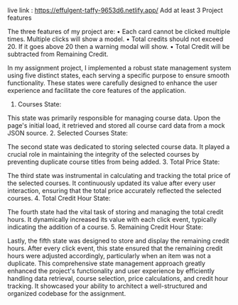 live link : https://effulgent-taffy-9653d6.netlify.app/
 Add at least 3 Project features  

The three features of my project are:
• Each card cannot be clicked multiple times.  Multiple clicks will show a model.
• Total credits should not exceed 20.  If it goes above 20 then a warning modal will show.
• Total Credit will be subtracted from Remaining Credit.

<!-- <<<<< Discuss how you managed the state in your assignment project.  >>>>> -->

In my assignment project, I implemented a robust state management system using five distinct states, each serving a specific purpose to ensure smooth functionality. These states were carefully designed to enhance the user experience and facilitate the core features of the application.

1. Courses State:

This state was primarily responsible for managing course data.
Upon the page's initial load, it retrieved and stored all course card data from a mock JSON source.
2. Selected Courses State:

The second state was dedicated to storing selected course data.
It played a crucial role in maintaining the integrity of the selected courses by preventing duplicate course titles from being added.
3. Total Price State:

The third state was instrumental in calculating and tracking the total price of the selected courses.
It continuously updated its value after every user interaction, ensuring that the total price accurately reflected the selected courses.
4. Total Credit Hour State:

The fourth state had the vital task of storing and managing the total credit hours.
It dynamically increased its value with each click event, typically indicating the addition of a course.
5. Remaining Credit Hour State:

Lastly, the fifth state was designed to store and display the remaining credit hours.
After every click event, this state ensured that the remaining credit hours were adjusted accordingly, particularly when an item was not a duplicate.
This comprehensive state management approach greatly enhanced the project's functionality and user experience by efficiently handling data retrieval, course selection, price calculations, and credit hour tracking. It showcased your ability to architect a well-structured and organized codebase for the assignment.
